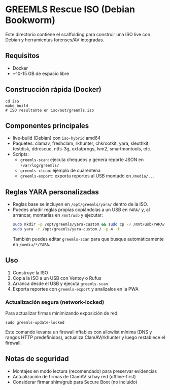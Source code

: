 # GREEMLS Rescue ISO (Debian Bookworm)

Este directorio contiene el scaffolding para construir una ISO live con Debian y herramientas forenses/AV integradas.

## Requisitos
- Docker
- ~10-15 GB de espacio libre

## Construcción rápida (Docker)
```
cd iso
make build
# ISO resultante en iso/out/greemls.iso
```

## Componentes principales
- live-build (Debian) con `iso-hybrid` amd64
- Paquetes: clamav, freshclam, rkhunter, chkrootkit, yara, sleuthkit, testdisk, ddrescue, ntfs-3g, exfatprogs, lvm2, smartmontools, etc.
- Scripts:
  - `greemls-scan`: ejecuta chequeos y genera reporte JSON en `/var/log/greemls/`
  - `greemls-clean`: ejemplo de cuarentena
  - `greemls-export`: exporta reportes al USB montado en `/media/...`

## Reglas YARA personalizadas
- Reglas base se incluyen en `/opt/greemls/yara/` dentro de la ISO.
- Puedes añadir reglas propias copiándolas a un USB en `YARA/` y, al arrancar, montarlas en `/mnt/usb` y ejecutar:
  ```bash
  sudo mkdir -p /opt/greemls/yara-custom && sudo cp -v /mnt/usb/YARA/*.yar /opt/greemls/yara-custom/
  sudo yara -r /opt/greemls/yara-custom / -p 4 -f
  ```
  También puedes editar `greemls-scan` para que busque automáticamente en `/media/*/YARA`.

## Uso
1. Construye la ISO
2. Copia la ISO a un USB con Ventoy o Rufus
3. Arranca desde el USB y ejecuta `greemls-scan`
4. Exporta reportes con `greemls-export` y analízalos en la PWA

### Actualización segura (network-locked)
Para actualizar firmas minimizando exposición de red:
```
sudo greemls-update-locked
```
Este comando levanta un firewall nftables con allowlist mínima (DNS y rangos HTTP predefinidos), actualiza ClamAV/rkhunter y luego restablece el firewall.

## Notas de seguridad
- Montajes en modo lectura (recomendado) para preservar evidencias
- Actualización de firmas de ClamAV si hay red (offline-first)
- Considerar firmar shim/grub para Secure Boot (no incluido)